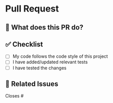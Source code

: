 # Pull Request

## 📌 What does this PR do?

<!-- Brief description -->

## ✅ Checklist

- [ ] My code follows the code style of this project
- [ ] I have added/updated relevant tests
- [ ] I have tested the changes

## 📝 Related Issues

Closes #
